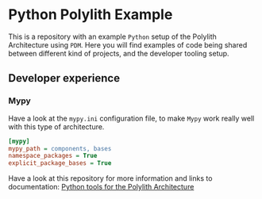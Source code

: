# Python Polylith Example

This is a repository with an example `Python` setup of the Polylith Architecture using `PDM`.
Here you will find examples of code being shared between different kind of projects, and the developer tooling setup.

## Developer experience

### Mypy
Have a look at the `mypy.ini` configuration file, to make `Mypy` work really well with this type of architecture.

``` ini
[mypy]
mypy_path = components, bases
namespace_packages = True
explicit_package_bases = True
```

Have a look at this repository for more information and links to documentation:
[Python tools for the Polylith Architecture](https://github.com/DavidVujic/python-polylith)
